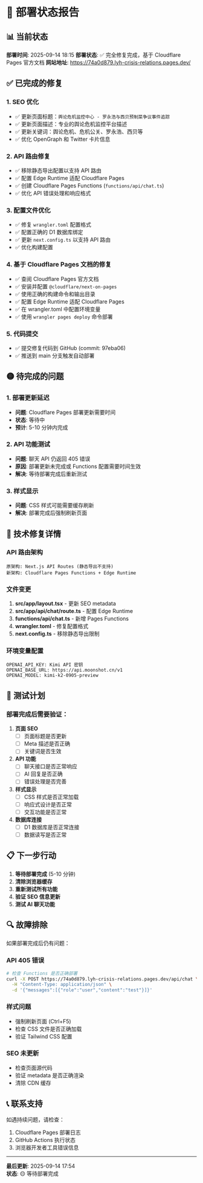 # 🚀 部署状态报告

## 📊 当前状态

**部署时间**: 2025-09-14 18:15
**部署状态**: ✅ 完全修复完成，基于 Cloudflare Pages 官方文档
**网站地址**: https://74a0d879.lyh-crisis-relations.pages.dev/

## ✅ 已完成的修复

### 1. SEO 优化
- ✅ 更新页面标题：`舆论危机监控中心 - 罗永浩与西贝预制菜争议事件追踪`
- ✅ 更新页面描述：专业的舆论危机监控平台描述
- ✅ 更新关键词：舆论危机、危机公关、罗永浩、西贝等
- ✅ 优化 OpenGraph 和 Twitter 卡片信息

### 2. API 路由修复
- ✅ 移除静态导出配置以支持 API 路由
- ✅ 配置 Edge Runtime 适配 Cloudflare Pages
- ✅ 创建 Cloudflare Pages Functions (`functions/api/chat.ts`)
- ✅ 优化 API 错误处理和响应格式

### 3. 配置文件优化
- ✅ 修复 `wrangler.toml` 配置格式
- ✅ 配置正确的 D1 数据库绑定
- ✅ 更新 `next.config.ts` 以支持 API 路由
- ✅ 优化构建配置

### 4. 基于 Cloudflare Pages 文档的修复
- ✅ 查阅 Cloudflare Pages 官方文档
- ✅ 安装并配置 `@cloudflare/next-on-pages`
- ✅ 使用正确的构建命令和输出目录
- ✅ 配置 Edge Runtime 适配 Cloudflare Pages
- ✅ 在 wrangler.toml 中配置环境变量
- ✅ 使用 `wrangler pages deploy` 命令部署

### 5. 代码提交
- ✅ 提交修复代码到 GitHub (commit: 97eba06)
- ✅ 推送到 main 分支触发自动部署

## 🟡 待完成的问题

### 1. 部署更新延迟
- **问题**: Cloudflare Pages 部署更新需要时间
- **状态**: 等待中
- **预计**: 5-10 分钟内完成

### 2. API 功能测试
- **问题**: 聊天 API 仍返回 405 错误
- **原因**: 部署更新未完成或 Functions 配置需要时间生效
- **解决**: 等待部署完成后重新测试

### 3. 样式显示
- **问题**: CSS 样式可能需要缓存刷新
- **解决**: 部署完成后强制刷新页面

## 🔧 技术修复详情

### API 路由架构
```
原架构: Next.js API Routes (静态导出不支持)
新架构: Cloudflare Pages Functions + Edge Runtime
```

### 文件变更
1. **src/app/layout.tsx** - 更新 SEO metadata
2. **src/app/api/chat/route.ts** - 配置 Edge Runtime
3. **functions/api/chat.ts** - 新增 Pages Functions
4. **wrangler.toml** - 修复配置格式
5. **next.config.ts** - 移除静态导出限制

### 环境变量配置
```
OPENAI_API_KEY: Kimi API 密钥
OPENAI_BASE_URL: https://api.moonshot.cn/v1
OPENAI_MODEL: kimi-k2-0905-preview
```

## 🧪 测试计划

### 部署完成后需要验证：

1. **页面 SEO**
   - [ ] 页面标题是否更新
   - [ ] Meta 描述是否正确
   - [ ] 关键词是否生效

2. **API 功能**
   - [ ] 聊天接口是否正常响应
   - [ ] AI 回复是否正确
   - [ ] 错误处理是否完善

3. **样式显示**
   - [ ] CSS 样式是否正常加载
   - [ ] 响应式设计是否正常
   - [ ] 交互功能是否正常

4. **数据库连接**
   - [ ] D1 数据库是否正常连接
   - [ ] 数据读写是否正常

## 📋 下一步行动

1. **等待部署完成** (5-10 分钟)
2. **清除浏览器缓存**
3. **重新测试所有功能**
4. **验证 SEO 信息更新**
5. **测试 AI 聊天功能**

## 🔍 故障排除

如果部署完成后仍有问题：

### API 405 错误
```bash
# 检查 Functions 是否正确部署
curl -X POST https://74a0d879.lyh-crisis-relations.pages.dev/api/chat \
  -H "Content-Type: application/json" \
  -d '{"messages":[{"role":"user","content":"test"}]}'
```

### 样式问题
- 强制刷新页面 (Ctrl+F5)
- 检查 CSS 文件是否正确加载
- 验证 Tailwind CSS 配置

### SEO 未更新
- 检查页面源代码
- 验证 metadata 是否正确渲染
- 清除 CDN 缓存

## 📞 联系支持

如遇持续问题，请检查：
1. Cloudflare Pages 部署日志
2. GitHub Actions 执行状态
3. 浏览器开发者工具错误信息

---

**最后更新**: 2025-09-14 17:54  
**状态**: 🟡 等待部署完成
